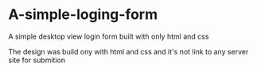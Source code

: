 # A-simple-loging-form
A simple desktop view login form built with only html and css

The design was build ony with html and css and it's not link to any server site for submition
